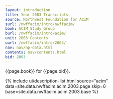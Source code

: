 ```yaml
---
layout: introduction
title: Year 2003 Transcripts
source: Northwest Foundation for ACIM
surl: /nwffacim/intro/nwffacim/
book: ACIM Study Group
burl: /nwffacim/intro/acim/
unit: 2003 Contents
uurl: /nwffacim/intro/2003/
nav: nav/np-data.html
contents: nav/contents.html
bid: 2003
---
```


{{page.book}} for {{page.bid}}.

{% include ui/description-list.html source="acim"
data=site.data.nwffacim.acim.2003.page skip=0
base=site.data.nwffacim.acim.2003.base %}

